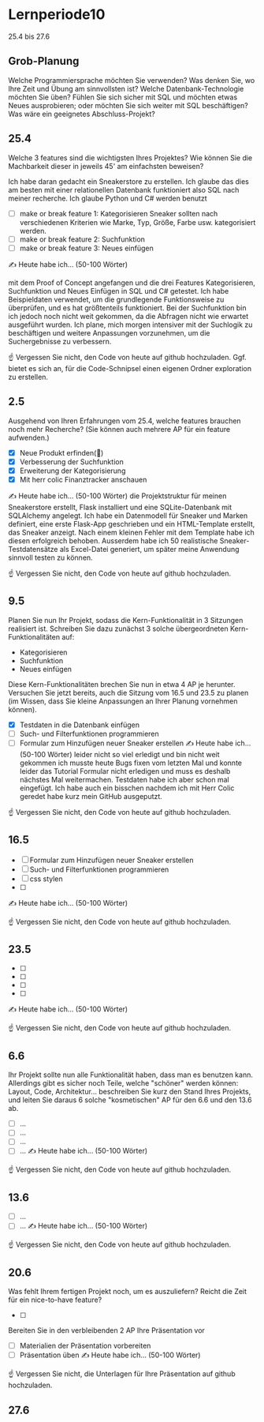 # Lernperiode10

25.4 bis 27.6

## Grob-Planung
Welche Programmiersprache möchten Sie verwenden? Was denken Sie, wo Ihre Zeit und Übung am sinnvollsten ist?
Welche Datenbank-Technologie möchten Sie üben? Fühlen Sie sich sicher mit SQL und möchten etwas Neues ausprobieren; oder möchten Sie sich weiter mit SQL beschäftigen?
Was wäre ein geeignetes Abschluss-Projekt?

## 25.4
Welche 3 features sind die wichtigsten Ihres Projektes? Wie können Sie die Machbarkeit dieser in jeweils 45' am einfachsten beweisen?

Ich habe daran gedacht ein Sneakerstore zu erstellen. Ich glaube das dies am besten mit einer relationellen Datenbank funktioniert also SQL nach meiner recherche. Ich glaube Python und C# werden benutzt

- [ ] make or break feature 1: Kategorisieren Sneaker sollten nach verschiedenen Kriterien wie Marke, Typ, Größe, Farbe usw. kategorisiert werden.
- [ ] make or break feature 2: Suchfunktion
- [ ] make or break feature 3: Neues einfügen 

✍️ Heute habe ich... (50-100 Wörter)

mit dem Proof of Concept angefangen und die drei Features Kategorisieren, Suchfunktion und Neues Einfügen in SQL und C# getestet. Ich habe Beispieldaten verwendet, um die grundlegende Funktionsweise zu überprüfen, und es hat größtenteils funktioniert. Bei der Suchfunktion bin ich jedoch noch nicht weit gekommen, da die Abfragen nicht wie erwartet ausgeführt wurden. Ich plane, mich morgen intensiver mit der Suchlogik zu beschäftigen und weitere Anpassungen vorzunehmen, um die Suchergebnisse zu verbessern.

☝️ Vergessen Sie nicht, den Code von heute auf github hochzuladen. Ggf. bietet es sich an, für die Code-Schnipsel einen eigenen Ordner exploration zu erstellen.

## 2.5
Ausgehend von Ihren Erfahrungen vom 25.4, welche features brauchen noch mehr Recherche? (Sie können auch mehrere AP für ein feature aufwenden.)

- [x] Neue Produkt erfinden(📵) 
- [x] Verbesserung der Suchfunktion
- [x] Erweiterung der Kategorisierung
- [x] Mit herr colic Finanztracker anschauen

✍️ Heute habe ich... (50-100 Wörter)
die Projektstruktur für meinen Sneakerstore erstellt, Flask installiert und eine SQLite-Datenbank mit SQLAlchemy angelegt. Ich habe ein Datenmodell für Sneaker und Marken definiert, eine erste Flask-App geschrieben und ein HTML-Template erstellt, das Sneaker anzeigt. Nach einem kleinen Fehler mit dem Template habe ich diesen erfolgreich behoben. Ausserdem habe ich 50 realistische Sneaker-Testdatensätze als Excel-Datei generiert, um später meine Anwendung sinnvoll testen zu können.

☝️ Vergessen Sie nicht, den Code von heute auf github hochzuladen.

## 9.5
Planen Sie nun Ihr Projekt, sodass die Kern-Funktionalität in 3 Sitzungen realisiert ist. Schreiben Sie dazu zunächst 3 solche übergeordneten Kern-Funktionalitäten auf:

- Kategorisieren
- Suchfunktion
- Neues einfügen

Diese Kern-Funktionalitäten brechen Sie nun in etwa 4 AP je herunter. Versuchen Sie jetzt bereits, auch die Sitzung vom 16.5 und 23.5 zu planen (im Wissen, dass Sie kleine Anpassungen an Ihrer Planung vornehmen können).

- [x] Testdaten in die Datenbank einfügen
- [ ] Such- und Filterfunktionen programmieren
- [ ] Formular zum Hinzufügen neuer Sneaker erstellen
✍️ Heute habe ich... (50-100 Wörter)
leider nicht so viel erledigt und bin nicht weit gekommen ich musste heute Bugs fixen vom letzten Mal und konnte leider das Tutorial Formular nicht erledigen und muss es deshalb nächstes Mal weitermachen. Testdaten habe ich aber schon mal eingefügt. Ich habe auch ein bisschen nachdem ich mit Herr Colic geredet habe kurz mein GitHub ausgeputzt.

☝️ Vergessen Sie nicht, den Code von heute auf github hochzuladen.

## 16.5
- [ ] Formular zum Hinzufügen neuer Sneaker erstellen
- [ ] Such- und Filterfunktionen programmieren
- [ ] css stylen
- [ ] 
✍️ Heute habe ich... (50-100 Wörter)

☝️ Vergessen Sie nicht, den Code von heute auf github hochzuladen.

## 23.5
- [ ] 
- [ ] 
- [ ]
- [ ] 
✍️ Heute habe ich... (50-100 Wörter)

☝️ Vergessen Sie nicht, den Code von heute auf github hochzuladen.

## 6.6
Ihr Projekt sollte nun alle Funktionalität haben, dass man es benutzen kann. Allerdings gibt es sicher noch Teile, welche "schöner" werden können: Layout, Code, Architektur... beschreiben Sie kurz den Stand Ihres Projekts, und leiten Sie daraus 6 solche "kosmetischen" AP für den 6.6 und den 13.6 ab.

- [ ] ...
- [ ] ...
- [ ] ...
- [ ] ...
✍️ Heute habe ich... (50-100 Wörter)

☝️ Vergessen Sie nicht, den Code von heute auf github hochzuladen.

## 13.6
- [ ] ...
- [ ] ...
✍️ Heute habe ich... (50-100 Wörter)

☝️ Vergessen Sie nicht, den Code von heute auf github hochzuladen.

## 20.6
Was fehlt Ihrem fertigen Projekt noch, um es auszuliefern? Reicht die Zeit für ein nice-to-have feature?

- [ ] 
Bereiten Sie in den verbleibenden 2 AP Ihre Präsentation vor

- [ ] Materialien der Präsentation vorbereiten
- [ ] Präsentation üben
✍️ Heute habe ich... (50-100 Wörter)

☝️ Vergessen Sie nicht, die Unterlagen für Ihre Präsentation auf github hochzuladen.

## 27.6
